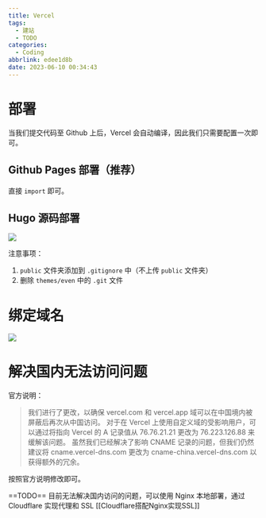 ```yaml
---
title: Vercel
tags:
  - 建站
  - TODO
categories:
  - Coding
abbrlink: edee1d8b
date: 2023-06-10 00:34:43
---
```


# 部署
当我们提交代码至 Github 上后，Vercel 会自动编译，因此我们只需要配置一次即可。

## Github Pages 部署（推荐）
直接 `import` 即可。

## Hugo 源码部署
![](https://static.raylzhang.com/img/202306070225740.png)

注意事项：
1. `public` 文件夹添加到 `.gitignore` 中（不上传 `public` 文件夹）
2. 删除 `themes/even` 中的 `.git` 文件

# 绑定域名 
![](https://static.raylzhang.com/img/202306070225741.png)

# 解决国内无法访问问题
官方说明：
> 我们进行了更改，以确保 vercel.com 和 vercel.app 域可以在中国境内被屏蔽后再次从中国访问。
> 对于在 Vercel 上使用自定义域的受影响用户，可以通过将指向 Vercel 的 A 记录值从 76.76.21.21 更改为 76.223.126.88 来缓解该问题。
> 虽然我们已经解决了影响 CNAME 记录的问题，但我们仍然建议将 cname.vercel-dns.com 更改为 cname-china.vercel-dns.com 以获得额外的冗余。

按照官方说明修改即可。

==TODO== 目前无法解决国内访问的问题，可以使用 Nginx 本地部署，通过 Cloudflare 实现代理和 SSL [[Cloudflare搭配Nginx实现SSL]]